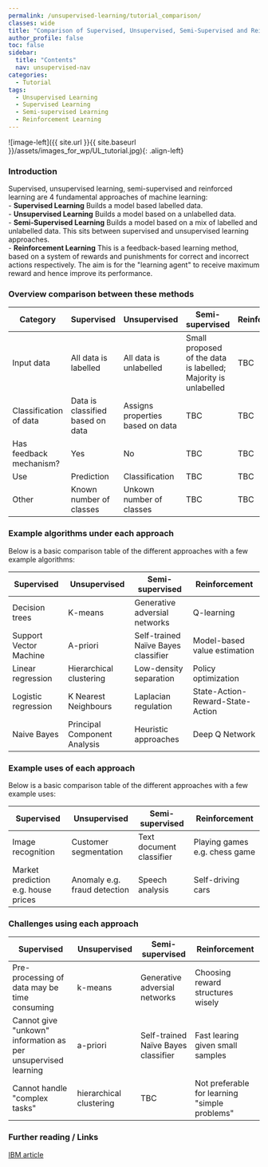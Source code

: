 ```yaml
---
permalink: /unsupervised-learning/tutorial_comparison/
classes: wide
title: "Comparison of Supervised, Unsupervised, Semi-Supervised and Reinforcement "
author_profile: false
toc: false
sidebar:
  title: "Contents"
  nav: unsupervised-nav
categories:
  - Tutorial
tags:
  - Unsupervised Learning
  - Supervised Learning
  - Semi-supervised Learning
  - Reinforcement Learning
---
```



![image-left]({{ site.url }}{{ site.baseurl }}/assets/images_for_wp/UL_tutorial.jpg){: .align-left}


<h3>Introduction</h3>
Supervised, unsupervised learning, semi-supervised and reinforced learning are 4 fundamental approaches of machine learning: <br />
-  <b>Supervised Learning</b> Builds a model based labelled data.<br />
-  <b>Unsupervised Learning</b> Builds a model based on a unlabelled data. <br />
-  <b>Semi-Supervised Learning</b> Builds a model based on a mix of labelled and unlabelled data.  This sits between supervised and unsupervised learning approaches.<br />
-  <b>Reinforcement Learning</b> This is a feedback-based learning method, based on a system of rewards and punishments for correct and incorrect actions respectively.  The aim is for the "learning agent" to receive maximum reward and hence improve its performance.<br />



<h3>Overview comparison between these methods</h3>

| Category                         | Supervised                       | Unsupervised                     | Semi-supervised                  | Reinforcement                     |
| -------------------------------- | -------------------------------- | -------------------------------- | -------------------------------- | -------------------------------- |
| Input data                       | All data is labelled             | All data is unlabelled           | Small proposed of the data is labelled; Majority is unlabelled                       |TBC                       |
| Classification of data           | Data is classified based on data | Assigns properties based on data |TBC                       |TBC                       |
| Has feedback mechanism?          | Yes                              | No                               |TBC                       |TBC                       |
| Use                              | Prediction                       | Classification                   |TBC                       |TBC                       |
| Other                            | Known number of classes          | Unkown number of classes         |TBC                       |TBC                       |


<h3>Example algorithms under each approach</h3>
Below is a basic comparison table of the different approaches with a few example algorithms:

| Supervised                     | Unsupervised            | Semi-supervised                      | Reinforcement                     |
| ------------------------------ | ----------------------- | ------------------------------------ | --------------------------------- |
| Decision trees                 | K-means                 |  Generative adversial networks       |  Q-learning                       |
| Support Vector Machine         | A-priori                |  Self-trained Naïve Bayes classifier |  Model-based value estimation     |
| Linear regression              | Hierarchical clustering |  Low-density separation              |  Policy optimization              |
| Logistic regression            | K Nearest Neighbours    |  Laplacian regulation                |  State-Action-Reward-State-Action |
| Naive Bayes                    | Principal Component Analysis |  Heuristic approaches                |  Deep Q Network                   |

<h3>Example uses of each approach</h3>
Below is a basic comparison table of the different approaches with a few example uses:

| Supervised                          | Unsupervised                 | Semi-supervised                      | Reinforcement                  |
| ----------------------------------- | ---------------------------- | ------------------------------------ | ------------------------------ |
| Image recognition                   | Customer segmentation        |  Text document classifier            |  Playing games e.g. chess game |
| Market prediction e.g. house prices | Anomaly e.g. fraud detection |  Speech analysis                     |  Self-driving cars             |

<h3>Challenges using each approach</h3>

| Supervised                     | Unsupervised            | Semi-supervised                      | Reinforcement                                  |
| ------------------------------ | ----------------------- | ------------------------------------ | ---------------------------------------------- |
| Pre-processing of data may be time consuming                 | k-means                 |  Generative adversial networks       |  Choosing reward structures wisely             |
| Cannot give "unkown" information as per unsupervised learning         | a-priori                |  Self-trained Naïve Bayes classifier |  Fast learing given small samples              |
| Cannot handle "complex tasks"            | hierarchical clustering |  TBC                                 |  Not preferable for learning "simple problems" |

<h3>Further reading / Links</h3>


[IBM article](https://www.ibm.com/cloud/blog/supervised-vs-unsupervised-learning)
